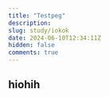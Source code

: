 ```yaml
---
title: "Testpeg"
description: 
slug: study/iokok
date: 2024-06-10T12:34:11Z
hidden: false
comments: true
---
```

## hiohih